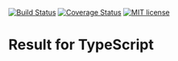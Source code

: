 [![Build Status](https://travis-ci.org/dnlowman/result-ts.svg?branch=master)](https://travis-ci.org/dnlowman/result-ts.svg?branch=master)
[![Coverage Status](https://coveralls.io/repos/github/dnlowman/result-ts/badge.svg?branch=master)](https://coveralls.io/github/dnlowman/result-ts?branch=master)
[![MIT license](http://img.shields.io/badge/license-MIT-brightgreen.svg)](http://opensource.org/licenses/MIT)

# Result for TypeScript
